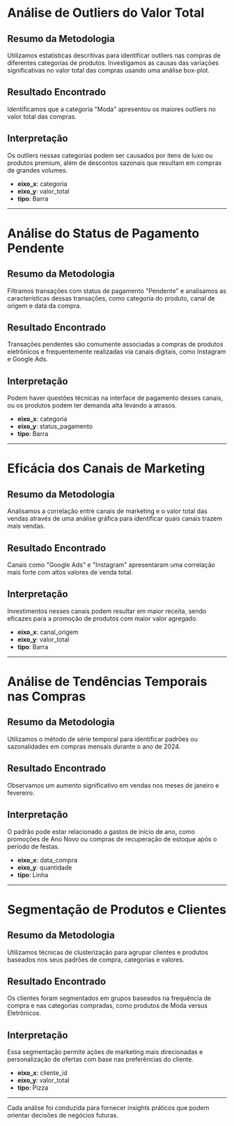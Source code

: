 # Análise de Outliers do Valor Total

## Resumo da Metodologia
Utilizamos estatísticas descritivas para identificar outliers nas compras de diferentes categorias de produtos. Investigamos as causas das variações significativas no valor total das compras usando uma análise box-plot.

## Resultado Encontrado
Identificamos que a categoria "Moda" apresentou os maiores outliers no valor total das compras.

## Interpretação
Os outliers nessas categorias podem ser causados por itens de luxo ou produtos premium, além de descontos sazonais que resultam em compras de grandes volumes.

- **eixo_x**: categoria
- **eixo_y**: valor_total
- **tipo**: Barra

---

# Análise do Status de Pagamento Pendente

## Resumo da Metodologia
Filtramos transações com status de pagamento "Pendente" e analisamos as características dessas transações, como categoria do produto, canal de origem e data da compra.

## Resultado Encontrado
Transações pendentes são comumente associadas a compras de produtos eletrônicos e frequentemente realizadas via canais digitais, como Instagram e Google Ads.

## Interpretação
Podem haver questões técnicas na interface de pagamento desses canais, ou os produtos podem ter demanda alta levando a atrasos.

- **eixo_x**: categoria
- **eixo_y**: status_pagamento
- **tipo**: Barra

---

# Eficácia dos Canais de Marketing

## Resumo da Metodologia
Analisamos a correlação entre canais de marketing e o valor total das vendas através de uma análise gráfica para identificar quais canais trazem mais vendas.

## Resultado Encontrado
Canais como "Google Ads" e "Instagram" apresentaram uma correlação mais forte com altos valores de venda total.

## Interpretação
Investimentos nesses canais podem resultar em maior receita, sendo eficazes para a promoção de produtos com maior valor agregado.

- **eixo_x**: canal_origem
- **eixo_y**: valor_total
- **tipo**: Barra

---

# Análise de Tendências Temporais nas Compras

## Resumo da Metodologia
Utilizamos o método de série temporal para identificar padrões ou sazonalidades em compras mensais durante o ano de 2024.

## Resultado Encontrado
Observamos um aumento significativo em vendas nos meses de janeiro e fevereiro.

## Interpretação
O padrão pode estar relacionado a gastos de início de ano, como promoções de Ano Novo ou compras de recuperação de estoque após o período de festas.

- **eixo_x**: data_compra
- **eixo_y**: quantidade
- **tipo**: Linha

---

# Segmentação de Produtos e Clientes

## Resumo da Metodologia
Utilizamos técnicas de clusterização para agrupar clientes e produtos baseados nos seus padrões de compra, categorias e valores.

## Resultado Encontrado
Os clientes foram segmentados em grupos baseados na frequência de compra e nas categorias compradas, como produtos de Moda versus Eletrônicos.

## Interpretação
Essa segmentação permite ações de marketing mais direcionadas e personalização de ofertas com base nas preferências do cliente.

- **eixo_x**: cliente_id
- **eixo_y**: valor_total
- **tipo**: Pizza

---

Cada análise foi conduzida para fornecer insights práticos que podem orientar decisões de negócios futuras.